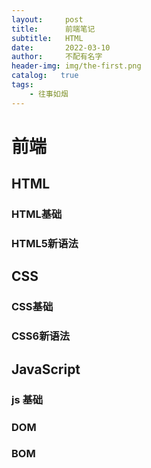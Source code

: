 ```yaml
---
layout:     post
title:      前端笔记
subtitle:   HTML
date:       2022-03-10
author:     不配有名字
header-img: img/the-first.png
catalog:   true
tags:
    - 往事如烟
---
```

# 前端
## HTML
### HTML基础
### HTML5新语法
## CSS
### CSS基础
### CSS6新语法
## JavaScript
### js 基础
### DOM
### BOM
